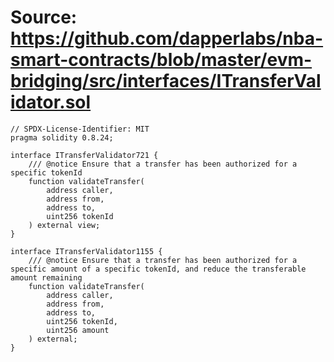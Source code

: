 # Source: https://github.com/dapperlabs/nba-smart-contracts/blob/master/evm-bridging/src/interfaces/ITransferValidator.sol

```
// SPDX-License-Identifier: MIT
pragma solidity 0.8.24;

interface ITransferValidator721 {
    /// @notice Ensure that a transfer has been authorized for a specific tokenId
    function validateTransfer(
        address caller,
        address from,
        address to,
        uint256 tokenId
    ) external view;
}

interface ITransferValidator1155 {
    /// @notice Ensure that a transfer has been authorized for a specific amount of a specific tokenId, and reduce the transferable amount remaining
    function validateTransfer(
        address caller,
        address from,
        address to,
        uint256 tokenId,
        uint256 amount
    ) external;
}

```